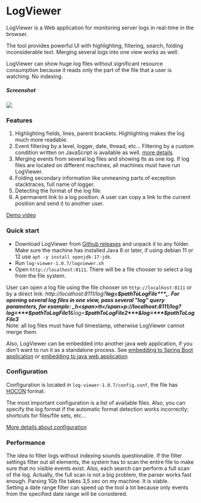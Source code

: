 # LogViewer

LogViewer is a Web application for monitoring server logs in real-time in the browser.

The tool provides powerful UI with highlighting, filtering, search, folding inconsiderable text. Merging several logs into one view works as well.
 
LogViewer can show huge log files without significant resource consumption because it reads only the part of the file that a user is watching.
No indexing.

##### Screenshot
![](_docs/screenshot.png)

### Features

1. Highlighting fields, lines, parent brackets. Highlighting makes the log much more readable.
1. Event filtering by a level, logger, date, thread, etc... Filtering by a custom condition written on JavaScript is available as well.
   [more details](_docs/filters.md)
1. Merging events from several log files and showing its as one log. If log files are located on different
machines, all machines must have run LogViewer.
1. Folding secondary information like unmeaning parts of exception stacktraces, full name of logger.
1. Detecting the format of the log file.
1. A permanent link to a log position. A user can copy a link to the current position and send it to another user.

[Demo video](https://www.youtube.com/watch?v=OE7nAiNX07Q)

### Quick start

- Download LogViewer from [Github releases](https://github.com/sevdokimov/log-viewer/releases) and unpack it to any folder.
  Make sure the machine has installed Java 8 or later, if using debian 11 or 12 use `apt -y install openjdk-17-jdk`.
- Run `log-viewer-1.0.7/logviewer.sh`
- Open `http://localhost:8111`. There will be a file chooser to select a log from the file system.

User can open a log file using the file chooser on `http://localhost:8111` or by a direct link: _h<span>t</span>tp://localhost:8111/log?***log=$pathToLogFile***_. For opening several log files in one view, 
pass several "log" query parameters, for example: _h<span>tt</span>p://localhost:8111/log?log=***$pathToLogFile1***&log=***$pathToLogFile2***&log=***$pathToLogFile3***_<br>
Note: all log files must have full timestamp, otherwise LogViewer cannot merge them.

Also, LogViewer can be embedded into another java web application, if you don't want to run it as a standalone process.
See [embedding to Spring Boot application](_docs/embedded-spring-boot.md) or [embedding to java web application](_docs/embedded.md)

### Configuration

Configuration is located in `log-viewer-1.0.7/config.conf`, the file has [HOCON](https://github.com/lightbend/config)
format. 

The most important configuration is a list of available files. Also, you can specify the log format if the automatic format 
detection works incorrectly; shortcuts for files/file sets, etc...

[More details about configuration](_docs/configuration.md)

### Performance
The idea to filter logs without indexing sounds questionable. If the filter settings filter out all elements,
the system has to scan the entire file to make sure that no visible events exist. Also, each search can perform a full scan of the log.
Actually, the full scan is not a big problem, the parser works fast enough. Parsing 1Gb file takes 3,5 sec on my machine. It is viable.<br>
Setting a date range filter can speed up the tool a lot because only events from the specified date range will be considered.

